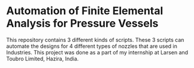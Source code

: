 # Automation of Finite Elemental Analysis for Pressure Vessels

This repository contains 3 different kinds of scripts. These 3 scripts can automate the designs for 4 different types of nozzles that are used in Industries. This project was done as a part of my internship at Larsen and Toubro Limited, Hazira, India.
